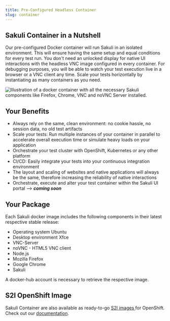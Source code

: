 ```yaml
---
title: Pre-Configured Headless Container
slug: container
---
```

## Sakuli Container in a Nutshell

Our pre-configured Docker container will run Sakuli in an isolated environment. This will ensure having the same setup and equal conditions for every test run. You don't need an unlocked display for native UI interactions with the headless VNC image configured in every container. For debugging purposes, you will be able to watch your test execution live in a browser or a VNC client any time. Scale your tests horizontally by instantiating as many containers as you need.

<img src="/images/content/container.svg" alt="Illustration of a docker container with all the necessary Sakuli components like Firefox, Chrome, VNC and noVNC Server installed." style="max-height: 400px;" />

## Your Benefits

- Always rely on the same, clean environment: no cookie hassle, no session data, no old test artifacts
- Scale your tests: Run multiple instances of your container in parallel to accelerate overall execution time or simulate heavy loads on your application
- Orchestrate your test cluster with OpenShift, Kubernetes or any other platform
- CI/CD: Easily integrate your tests into your continuous integration environment
- The layout and scaling of websites and native applications will always be the same, therefore increasing the reliability of native interactions
- Orchestrate, execute and alter your test container within the Sakuli UI portal --> __*coming soon*__


## Your Package

Each Sakuli docker image includes the following components in their latest respective stable release:

- Operating system Ubuntu
- Desktop environment Xfce
- VNC-Server
- noVNC - HTML5 VNC client
- Node.js
- Mozilla Firefox
- Google Chrome
- Sakuli

A docker-hub account is necessary to retrieve the respective image.

## S2I OpenShift Image
Sakuli Container are also available as ready-to-go <a href="https://github.com/openshift/source-to-image" target="_blank">S2I images </a> for OpenShift. Check out our <a href="/docs/enterprise/s2i-image">documentation</a>.